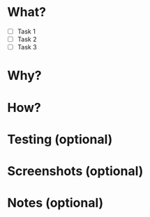 # What?

- [ ] Task 1
- [ ] Task 2
- [ ] Task 3

# Why?

# How?

# Testing (optional)

# Screenshots (optional)

# Notes (optional)
